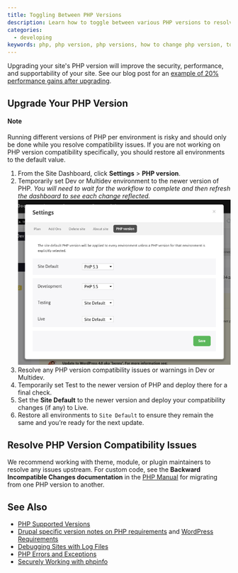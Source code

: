 ```yaml
---
title: Toggling Between PHP Versions
description: Learn how to toggle between various PHP versions to resolve PHP version compatibility issues.
categories:
  - developing
keywords: php, php version, php versions, how to change php version, toggle php version, change php version, update php version, downgrade php version, switch php version
---
```

Upgrading your site's PHP version will improve the security, performance, and supportability of your site. See our blog post for an [example of 20% performance gains after upgrading](https://pantheon.io/blog/choose-your-own-php-adventure-php-55-now-available-20-performance-gains).

## Upgrade Your PHP Version

<div class="alert alert-info" role="alert">
<h4>Note</h4>
Running different versions of PHP per environment is risky and should only be done while you resolve compatibility issues. If you are not working on PHP version compatibility specifically, you should restore all environments to the default value.
</div>

1. From the Site Dashboard, click **Settings** > **PHP version**.
2. Temporarily set Dev or Multidev environment to the newer version of PHP. _You will need to wait for the workflow to complete and then refresh the dashboard to see each change reflected._
![PHP Settings on the Pantheon Site Dashboard](/source/assets/images/desk_images/356186.png)
3. Resolve any PHP version compatibility issues or warnings in Dev or Multidev.
4. Temporarily set Test to the newer version of PHP and deploy there for a final check.
5. Set the **Site Default** to the newer version and deploy your compatibility changes (if any) to Live.
6. Restore all environments to `Site Default` to ensure they remain the same and you’re ready for the next update.

## Resolve PHP Version Compatibility Issues

We recommend working with theme, module, or plugin maintainers to resolve any issues upstream. For custom code, see the **Backward Incompatible Changes documentation** in the [PHP Manual](http://php.net/manual/en/appendices.php) for migrating from one PHP version to another.

## See Also

* [PHP Supported Versions](http://php.net/supported-versions.php)
* [Drupal specific version notes on PHP requirements](https://www.drupal.org/requirements/php#drupalversions) and [WordPress Requirements](https://wordpress.org/about/requirements/)
* [Debugging Sites with Log Files](/docs/debugging-sites-with-log-files/)
* [PHP Errors and Exceptions](/docs/php-errors-and-exceptions/)
* [Securely Working with phpinfo](/docs/secure-phpinfo/)
